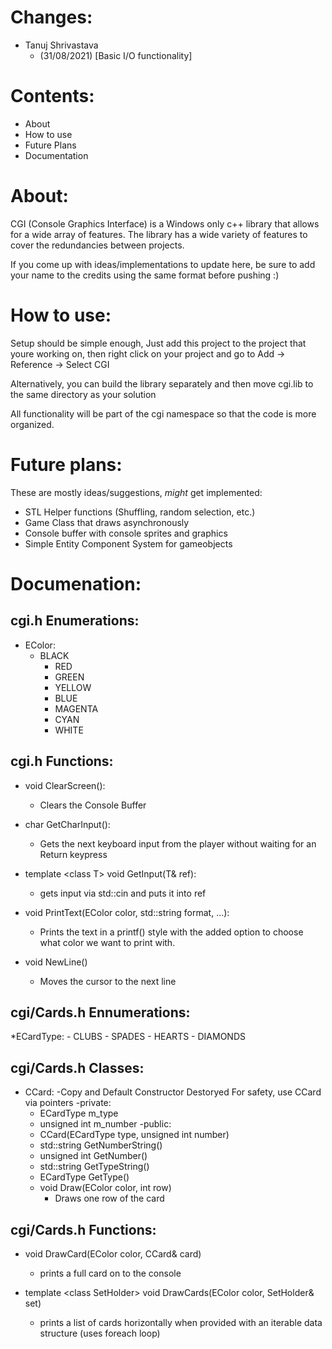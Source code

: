 # Changes:
* Tanuj Shrivastava
	- (31/08/2021) [Basic I/O functionality]

# Contents:
* About
* How to use
* Future Plans
* Documentation

# About:
CGI (Console Graphics Interface) is a Windows only c++ library 
that allows for a wide array of features. The library has a 
wide variety of features to cover the redundancies between 
projects. 

If you come up with ideas/implementations to update here, be
sure to add your name to the credits using the same format 
before pushing :)

# How to use:
Setup should be simple enough, Just add this project to the
project that youre working on, then right click on your 
project and go to Add -> Reference -> Select CGI

Alternatively, you can build the library separately and then
move cgi.lib to the same directory as your solution

All functionality will be part of the cgi namespace so
that the code is more organized.

# Future plans:

These are mostly ideas/suggestions, *might* get implemented:
* STL Helper functions (Shuffling, random selection, etc.)
* Game Class that draws asynchronously
* Console buffer with console sprites and graphics
* Simple Entity Component System for gameobjects

# Documenation:
    
## cgi.h Enumerations:
* EColor:
	- BLACK
	    - RED
	    - GREEN
	    - YELLOW
	    - BLUE
	    - MAGENTA
	    - CYAN
	    - WHITE

## cgi.h Functions:
* void ClearScreen():
    - Clears the Console Buffer

* char GetCharInput():
    - Gets the next keyboard input from the player without
    waiting for an Return keypress

*  template \<class T\> void GetInput(T& ref):
    - gets input via std::cin and puts it into ref

* void PrintText(EColor color, std::string format, ...):
    - Prints the text in a printf() style with the added 
    option to choose what color we want to print with.

* void NewLine()
    - Moves the cursor to the next line  

## cgi/Cards.h Ennumerations:
*ECardType:
    - CLUBS
    - SPADES
    - HEARTS
    - DIAMONDS

## cgi/Cards.h Classes:
* CCard:
	-Copy and Default Constructor Destoryed
	For safety, use CCard via pointers
    -private:
	- ECardType m_type
	- unsigned int m_number
    -public:
	- CCard(ECardType type, unsigned int number)
	- std::string GetNumberString()
	- unsigned int GetNumber()
	- std::string GetTypeString()
	- ECardType GetType()
	- void Draw(EColor color, int row)
	    - Draws one row of the card

## cgi/Cards.h Functions:
* void DrawCard(EColor color, CCard& card)
    - prints a full card on to the console

* template \<class SetHolder\>
 void DrawCards(EColor color, SetHolder& set)
    - prints a list of cards horizontally when provided
    with an iterable data structure (uses foreach loop)
